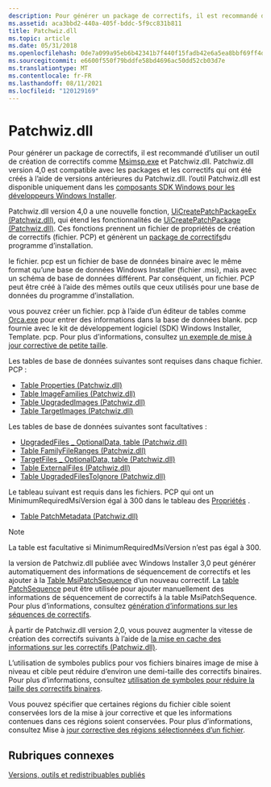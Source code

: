 ```yaml
---
description: Pour générer un package de correctifs, il est recommandé d’utiliser un outil de création de correctifs comme Msimsp.exe et Patchwiz.dll.
ms.assetid: aca3bbd2-440a-405f-bddc-5f9cc831b811
title: Patchwiz.dll
ms.topic: article
ms.date: 05/31/2018
ms.openlocfilehash: 0de7a099a95eb6b42341b7f440f15fadb42e6a5ea8bbf69ff4d61b1fcaa28d21
ms.sourcegitcommit: e6600f550f79bddfe58bd4696ac50dd52cb03d7e
ms.translationtype: MT
ms.contentlocale: fr-FR
ms.lasthandoff: 08/11/2021
ms.locfileid: "120129169"
---
```

# <a name="patchwizdll"></a>Patchwiz.dll

Pour générer un package de correctifs, il est recommandé d’utiliser un outil de création de correctifs comme [Msimsp.exe](msimsp-exe.md) et Patchwiz.dll. Patchwiz.dll version 4,0 est compatible avec les packages et les correctifs qui ont été créés à l’aide de versions antérieures du Patchwiz.dll. l’outil Patchwiz.dll est disponible uniquement dans les [composants SDK Windows pour les développeurs Windows Installer](platform-sdk-components-for-windows-installer-developers.md).

Patchwiz.dll version 4,0 a une nouvelle fonction, [UiCreatePatchPackageEx (Patchwiz.dll)](uicreatepatchpackageex--patchwiz-dll-.md), qui étend les fonctionnalités de [UiCreatePatchPackage (Patchwiz.dll)](uicreatepatchpackage-patchwiz-dll-.md). Ces fonctions prennent un fichier de propriétés de création de correctifs (fichier. PCP) et génèrent un [package de correctifs](patch-packages.md)du programme d’installation.

le fichier. pcp est un fichier de base de données binaire avec le même format qu’une base de données Windows Installer (fichier .msi), mais avec un schéma de base de données différent. Par conséquent, un fichier. PCP peut être créé à l’aide des mêmes outils que ceux utilisés pour une base de données du programme d’installation.

vous pouvez créer un fichier. pcp à l’aide d’un éditeur de tables comme [Orca.exe](orca-exe.md) pour entrer des informations dans la base de données blank. pcp fournie avec le kit de développement logiciel (SDK) Windows Installer, Template. pcp. Pour plus d’informations, consultez [un exemple de mise à jour corrective de petite taille](a-small-update-patching-example.md).

Les tables de base de données suivantes sont requises dans chaque fichier. PCP :

-   [Table Properties (Patchwiz.dll)](properties-table-patchwiz-dll-.md)
-   [Table ImageFamilies (Patchwiz.dll)](imagefamilies-table-patchwiz-dll-.md)
-   [Table UpgradedImages (Patchwiz.dll)](upgradedimages-table-patchwiz-dll-.md)
-   [Table TargetImages (Patchwiz.dll)](targetimages-table-patchwiz-dll-.md)

Les tables de base de données suivantes sont facultatives :

-   [UpgradedFiles \_ OptionalData, table (Patchwiz.dll)](upgradedfiles-optionaldata-table-patchwiz-dll-.md)
-   [Table FamilyFileRanges (Patchwiz.dll)](familyfileranges-table-patchwiz-dll-.md)
-   [TargetFiles \_ OptionalData, table (Patchwiz.dll)](targetfiles-optionaldata-table-patchwiz-dll-.md)
-   [Table ExternalFiles (Patchwiz.dll)](externalfiles-table-patchwiz-dll-.md)
-   [Table UpgradedFilesToIgnore (Patchwiz.dll)](upgradedfilestoignore-table-patchwiz-dll-.md)

Le tableau suivant est requis dans les fichiers. PCP qui ont un MinimumRequiredMsiVersion égal à 300 dans le tableau des [Propriétés](properties-table-patchwiz-dll-.md) .

-   [Table PatchMetadata (Patchwiz.dll)](patchmetadata-table--patchwiz-dll-.md)

> [!Note]  
> La table est facultative si MinimumRequiredMsiVersion n’est pas égal à 300.

 

la version de Patchwiz.dll publiée avec Windows Installer 3,0 peut générer automatiquement des informations de séquencement de correctifs et les ajouter à la [Table MsiPatchSequence](msipatchsequence-table.md) d’un nouveau correctif. La [table PatchSequence](patchsequence-table--patchwiz-dll-.md) peut être utilisée pour ajouter manuellement des informations de séquencement de correctifs à la table MsiPatchSequence. Pour plus d’informations, consultez [génération d’informations sur les séquences de correctifs](generating-patch-sequence-information---patchwiz-dll-.md).

À partir de Patchwiz.dll version 2,0, vous pouvez augmenter la vitesse de création des correctifs suivants à l’aide de [la mise en cache des informations sur les correctifs (Patchwiz.dll)](patch-information-caching-patchwiz-dll-.md).

L’utilisation de symboles publics pour vos fichiers binaires image de mise à niveau et cible peut réduire d’environ une demi-taille des correctifs binaires. Pour plus d’informations, consultez [utilisation de symboles pour réduire la taille des correctifs binaires](using-symbols-to-reduce-binary-patch-size.md).

Vous pouvez spécifier que certaines régions du fichier cible soient conservées lors de la mise à jour corrective et que les informations contenues dans ces régions soient conservées. Pour plus d’informations, consultez Mise à [jour corrective des régions sélectionnées d’un fichier](patching-selected-regions-of-a-file.md).

## <a name="related-topics"></a>Rubriques connexes

<dl> <dt>

[Versions, outils et redistribuables publiés](released-versions-tools-and-redistributables.md)
</dt> </dl>

 

 



